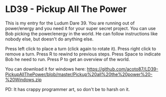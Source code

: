 # LD39 - Pickup All The Power
This is my entry for the Ludum Dare 39.
You are running out of power/energy and you need it for your super secret project.
You can use Bob picking the power/energy in the world. He can follow instructions like nobody else, but doesn't do anything else.

Press left click to place a turn (click again to rotate it).
Press right click to remove a turn.
Press R to rewind to previous steps.
Press Space to indicate Bob he need to run.
Press P to get an overview of the world.

You can download it for windows here: 
https://github.com/acoto87/LD39-PickupAllThePower/blob/master/Pickup%20all%20the%20power%20-%20Windows.zip

PD: It has crappy programmer art, so don't be to harsh on it.
